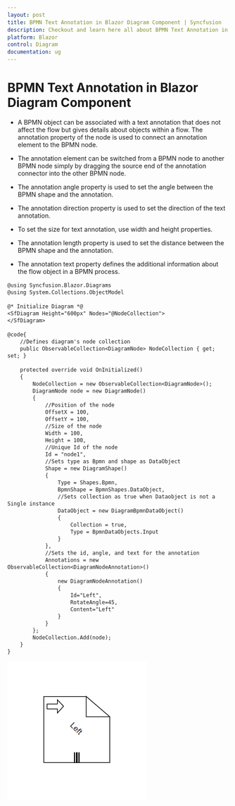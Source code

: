```yaml
---
layout: post
title: BPMN Text Annotation in Blazor Diagram Component | Syncfusion
description: Checkout and learn here all about BPMN Text Annotation in Syncfusion Blazor Diagram component and more.
platform: Blazor
control: Diagram
documentation: ug
---
```


# BPMN Text Annotation in Blazor Diagram Component

* A BPMN object can be associated with a text annotation that does not affect the flow but gives details about objects within a flow. The annotation property of the node is used to connect an annotation element to the BPMN node.

* The annotation element can be switched from a BPMN node to another BPMN node simply by dragging the source end of the annotation connector into the other BPMN node.

* The annotation angle property is used to set the angle between the BPMN shape and the annotation.

* The annotation direction property is used to set the direction of the text annotation.

* To set the size for text annotation, use width and height properties.

* The annotation length property is used to set the distance between the BPMN shape and the annotation.

* The annotation text property defines the additional information about the flow object in a BPMN process.

```cshtml
@using Syncfusion.Blazor.Diagrams
@using System.Collections.ObjectModel

@* Initialize Diagram *@
<SfDiagram Height="600px" Nodes="@NodeCollection">
</SfDiagram>

@code{
    //Defines diagram's node collection
    public ObservableCollection<DiagramNode> NodeCollection { get; set; }

    protected override void OnInitialized()
    {
        NodeCollection = new ObservableCollection<DiagramNode>();
        DiagramNode node = new DiagramNode()
        {
            //Position of the node
            OffsetX = 100,
            OffsetY = 100,
            //Size of the node
            Width = 100,
            Height = 100,
            //Unique Id of the node
            Id = "node1",
            //Sets type as Bpmn and shape as DataObject
            Shape = new DiagramShape()
            {
                Type = Shapes.Bpmn,
                BpmnShape = BpmnShapes.DataObject,
                //Sets collection as true when Dataobject is not a Single instance
                DataObject = new DiagramBpmnDataObject()
                {
                    Collection = true,
                    Type = BpmnDataObjects.Input
                }
            },
            //Sets the id, angle, and text for the annotation
            Annotations = new ObservableCollection<DiagramNodeAnnotation>()
            {
                new DiagramNodeAnnotation()
                {
                    Id="Left",
                    RotateAngle=45,
                    Content="Left"
                }
            }
        };
        NodeCollection.Add(node);
    }
}
```

![BPMN Text Annotation](../images/bpmn-text-annotation.png)